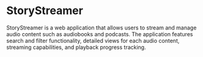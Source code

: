 # StoryStreamer
StoryStreamer is a web application that allows users to stream and manage audio content such as audiobooks and podcasts. The application features search and filter functionality, detailed views for each audio content, streaming capabilities, and playback progress tracking.
